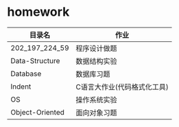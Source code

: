 # homework
|目录名|作业|
|--|--|
|202_197_224_59|程序设计做题|
|Data-Structure|数据结构实验|
|Database|数据库习题|
|Indent|C语言大作业(代码格式化工具)|
|OS|操作系统实验|
|Object-Oriented|面向对象习题|
